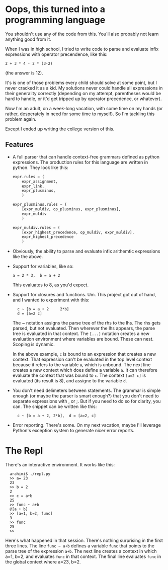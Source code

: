 # Oops, this turned into a programming language

You shouldn't use any of the code from this. You'll also probably not learn
anything good from it.

When I was in high school, I tried to write code to parse and evaluate infix
expressions with operator precendence, like this:

  ```
  2 + 3 * 4 - 2 * (3-2)
  ```

(the answer is 12).

It's is one of those problems every child should solve at some point, but I
never cracked it as a kid. My solutions never could handle all expressions in their
generality correctly (depending on my attempt, parentheses would be hard to handle,
or it'd get tripped up by operator precedence, or whatever).

Now I'm an adult, on a week-long vacation, with some time on my hands (or rather,
desperately in need for some time to myself). So I'm tackling this problem again.

Except I ended up writing the college version of this.

## Features

* A full parser that can handle context-free grammars defined as python
    expressions. The production rules for this language are written in python. They look
    like this:

  ```python
  expr.rules = (
      expr_assignment,
      expr_link,
      expr_plusminus,
      )

  expr_plusminus.rules = (
      [expr_muldiv, op_plusminus, expr_plusminus],
      expr_muldiv
      )

  expr_muldiv.rules = (
      [expr_highest_precedence, op_muldiv, expr_muldiv],
      expr_highest_precedence
      )
  ```

* Obviously, the ability to parse and evaluate infix arithemtic expressions like the above.

* Support for variables, like so:
  ```
  a = 2 * 3,  b = a + 2
  ```

  This evaluates to 8, as you'd expect.

* Support for closures and functions. Um. This project got out of hand, and I
    wanted to experiment with this:

    ```
      c ~ [b = a + 2     2*b]
      d = [a=2 c]
    ```

    The ~ notation assigns the parse tree of the rhs to the lhs. The rhs gets parsed, but not evaluated. Then wherever the lhs appears, the parse tree is evaluated in that context. The `[...]` notation creates a new evaluation environment where variables are bound. These can nest. Scoping is dynamic.

    In the above example, `c` is bound to an expression that creates a new context. That expression can't be evaluated in the top level context because it refers to the variable `a`, which is unbound. The next line creates a new context which does define a variable `a`. It can therefore evaluate the context that was bound to `c`. The context `[a=2 c]` is evaluated (its result is 8), and assigne to the variable `d`.

* You don't need delimeters between statements. The grammar is simple enough (or maybe the parser is smart enough?) that you don't need to separate expressions with , or ;. But if you need to do so for clarity, you can. The snippet can be written like this:

    ```
      c ~ [b = a + 2, 2*b],  d = [a=2, c]
    ```

* Error reporting. There's some. On my next vacation, maybe I'll leverage Python's exception system to generate nicer error reports.

# The Repl

There's an interactive environment. It works like this:

```
  arahimi$ ./repl.py
  >> a= 23
  23
  >> b = 2
  2
  >> c = a+b
  25
  >> func ~ a+b
  @[a + b]
  >> [a=1, b=2, func]
  3
  >> func
  25
  >>
```

Here's what happened in that session. There's nothing surprising in the first
three lines. The line `func ~ a+b` defines a variable `func` that points to the
parse tree of the expression `a+b`. The next line creates a context in which
a=1, b=2, and evaluates `func` in that context. The final line evaluates
`func` in the global context where a=23, b=2.
